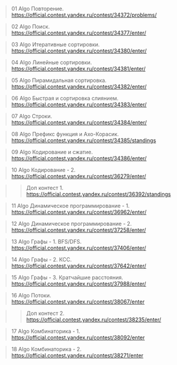 >01 Algo Повторение. https://official.contest.yandex.ru/contest/34372/problems/

>02 Algo Поиск. https://official.contest.yandex.ru/contest/34377/enter/

>03 Algo Итеративные сортировки. https://official.contest.yandex.ru/contest/34380/enter/

>04 Algo Линейные сортировки. https://official.contest.yandex.ru/contest/34381/enter/

>05 Algo Пирамидальная сортировка. https://official.contest.yandex.ru/contest/34382/enter/

>06 Algo Быстрая и сортировка слиянием. https://official.contest.yandex.ru/contest/34383/enter/

>07 Algo Строки. https://official.contest.yandex.ru/contest/34384/enter/

>08 Algo Префикс функция и Ахо-Корасик. https://official.contest.yandex.ru/contest/34385/standings

>09 Algo Кодирование и сжатие. https://official.contest.yandex.ru/contest/34386/enter/

>10 Algo Кодирование - 2. https://official.contest.yandex.ru/contest/36279/enter/

>>Доп контест 1. https://official.contest.yandex.ru/contest/36392/standings

>11 Algo Динамическое программирование - 1. https://official.contest.yandex.ru/contest/36962/enter/

>12 Algo Динамическое программирование - 2. https://official.contest.yandex.ru/contest/37258/enter/

>13 Algo Графы - 1. BFS/DFS. https://official.contest.yandex.ru/contest/37406/enter/

>14 Algo Графы - 2. КСС. https://official.contest.yandex.ru/contest/37642/enter/

>15 Algo Графы - 3. Кратчайшие расстояния. https://official.contest.yandex.ru/contest/37988/enter/

>16 Algo Потоки. https://official.contest.yandex.ru/contest/38067/enter

>>Доп контест 2. https://official.contest.yandex.ru/contest/38235/enter/

>17 Algo Комбинаторика - 1. https://official.contest.yandex.ru/contest/38092/enter

>18 Algo Комбинаторика - 2. https://official.contest.yandex.ru/contest/38271/enter